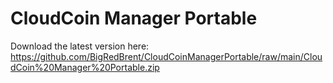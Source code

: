 # CloudCoin Manager Portable
Download the latest version here:
https://github.com/BigRedBrent/CloudCoinManagerPortable/raw/main/CloudCoin%20Manager%20Portable.zip
